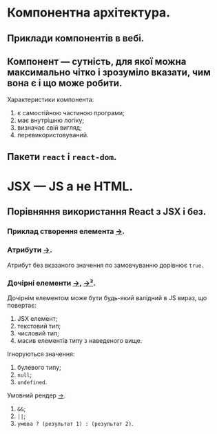 # Компонентна архітектура.
## Приклади компонентів в вебі.
## Компонент — сутність, для якої можна максимально чітко і зрозуміло вказати, чим вона є і що може робити.

Характеристики компонента:

1. є самостійною частиною програми;
1. має внутрішню логіку;
1. визначає свій вигляд;
1. перевикористовуваний.

## Пакети `react` i `react-dom`.

# JSX — JS а не HTML.
## Порівняння використання React з JSX і без.
### Приклад створення елемента [→](https://github.com/stfalcon-it-academy/react-1/tree/topic-1-example-1).
### Атрибути [→](https://github.com/stfalcon-it-academy/react-1/tree/topic-1-example-2).
Атрибут без вказаного значення по замовчуванню дорівнює `true`.

### Дочірні елементи [→](https://github.com/stfalcon-it-academy/react-1/tree/topic-1-example-3), [→²](https://github.com/stfalcon-it-academy/react-1/tree/topic-1-example-4).

Дочірнім елементом може бути будь-який валідний в JS вираз, що повертає:

1. JSX елемент;
1. текстовий тип;
1. числовий тип;
1. масив елементів типу з наведеного вище.

Ігноруються значення:

1. булевого типу;
1. `null`;
1. `undefined`.

Умовний рендер [→](https://github.com/stfalcon-it-academy/react-1/tree/topic-1-example-5).

1. `&&`;
1. `||`;
1. `умова ? (результат 1) : (результат 2)`.

